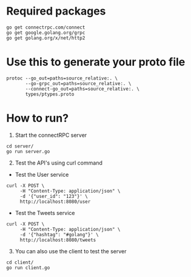 # Required packages

```
go get connectrpc.com/connect
go get google.golang.org/grpc
go get golang.org/x/net/http2

```

# Use this to generate your proto file

```
protoc --go_out=paths=source_relative:. \
       --go-grpc_out=paths=source_relative:. \
       --connect-go_out=paths=source_relative:. \
       types/ptypes.proto

```

# How to run?

1. Start the connectRPC server
```
cd server/
go run server.go
```

2. Test the API's using curl command

- Test the User service
```
curl -X POST \
     -H "Content-Type: application/json" \
     -d '{"user_id": "123"}' \
     http://localhost:8080/user

```

- Test the Tweets service

```
curl -X POST \
     -H "Content-Type: application/json" \
     -d '{"hashtag": "#golang"}' \
     http://localhost:8080/tweets

```

3. You can also use the client to test the server

```
cd client/
go run client.go
```